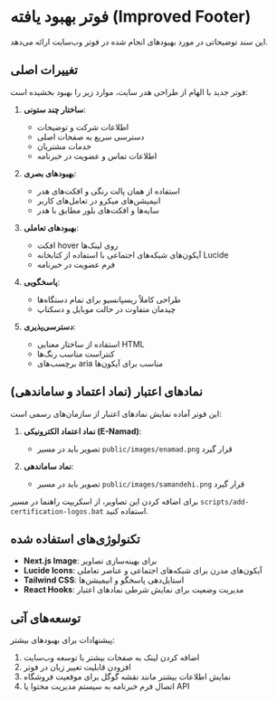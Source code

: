 # فوتر بهبود یافته (Improved Footer)

این سند توضیحاتی در مورد بهبودهای انجام شده در فوتر وب‌سایت ارائه می‌دهد.

## تغییرات اصلی

فوتر جدید با الهام از طراحی هدر سایت، موارد زیر را بهبود بخشیده است:

1. **ساختار چند ستونی**:
   - اطلاعات شرکت و توضیحات
   - دسترسی سریع به صفحات اصلی
   - خدمات مشتریان
   - اطلاعات تماس و عضویت در خبرنامه

2. **بهبودهای بصری**:
   - استفاده از همان پالت رنگی و افکت‌های هدر
   - انیمیشن‌های میکرو در تعامل‌های کاربر
   - سایه‌ها و افکت‌های بلور مطابق با هدر

3. **بهبودهای تعاملی**:
   - افکت hover روی لینک‌ها
   - آیکون‌های شبکه‌های اجتماعی با استفاده از کتابخانه Lucide
   - فرم عضویت در خبرنامه

4. **پاسخگویی**:
   - طراحی کاملاً ریسپانسیو برای تمام دستگاه‌ها
   - چیدمان متفاوت در حالت موبایل و دسکتاپ

5. **دسترسی‌پذیری**:
   - استفاده از ساختار معنایی HTML
   - کنتراست مناسب رنگ‌ها
   - برچسب‌های aria مناسب برای آیکون‌ها

## نمادهای اعتبار (نماد اعتماد و ساماندهی)

این فوتر آماده نمایش نمادهای اعتبار از سازمان‌های رسمی است:

1. **نماد اعتماد الکترونیکی (E-Namad)**:
   - تصویر باید در مسیر `public/images/enamad.png` قرار گیرد

2. **نماد ساماندهی**:
   - تصویر باید در مسیر `public/images/samandehi.png` قرار گیرد

برای اضافه کردن این تصاویر، از اسکریپت راهنما در مسیر `scripts/add-certification-logos.bat` استفاده کنید.

## تکنولوژی‌های استفاده شده

- **Next.js Image**: برای بهینه‌سازی تصاویر
- **Lucide Icons**: آیکون‌های مدرن برای شبکه‌های اجتماعی و عناصر تعاملی
- **Tailwind CSS**: استایل‌دهی پاسخگو و انیمیشن‌ها
- **React Hooks**: مدیریت وضعیت برای نمایش شرطی نمادهای اعتبار

## توسعه‌های آتی

پیشنهادات برای بهبودهای بیشتر:

1. اضافه کردن لینک به صفحات بیشتر با توسعه وب‌سایت
2. افزودن قابلیت تغییر زبان در فوتر
3. نمایش اطلاعات بیشتر مانند نقشه گوگل برای موقعیت فروشگاه
4. اتصال فرم خبرنامه به سیستم مدیریت محتوا یا API 